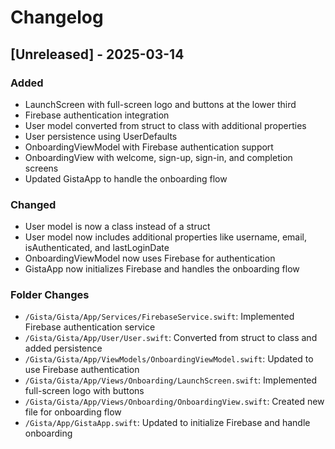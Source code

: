 # Changelog

## [Unreleased] - 2025-03-14

### Added
- LaunchScreen with full-screen logo and buttons at the lower third
- Firebase authentication integration
- User model converted from struct to class with additional properties
- User persistence using UserDefaults
- OnboardingViewModel with Firebase authentication support
- OnboardingView with welcome, sign-up, sign-in, and completion screens
- Updated GistaApp to handle the onboarding flow

### Changed
- User model is now a class instead of a struct
- User model now includes additional properties like username, email, isAuthenticated, and lastLoginDate
- OnboardingViewModel now uses Firebase for authentication
- GistaApp now initializes Firebase and handles the onboarding flow

### Folder Changes
- `/Gista/Gista/App/Services/FirebaseService.swift`: Implemented Firebase authentication service
- `/Gista/Gista/App/User/User.swift`: Converted from struct to class and added persistence
- `/Gista/Gista/App/ViewModels/OnboardingViewModel.swift`: Updated to use Firebase authentication
- `/Gista/Gista/App/Views/Onboarding/LaunchScreen.swift`: Implemented full-screen logo with buttons
- `/Gista/Gista/App/Views/Onboarding/OnboardingView.swift`: Created new file for onboarding flow
- `/Gista/App/GistaApp.swift`: Updated to initialize Firebase and handle onboarding 
